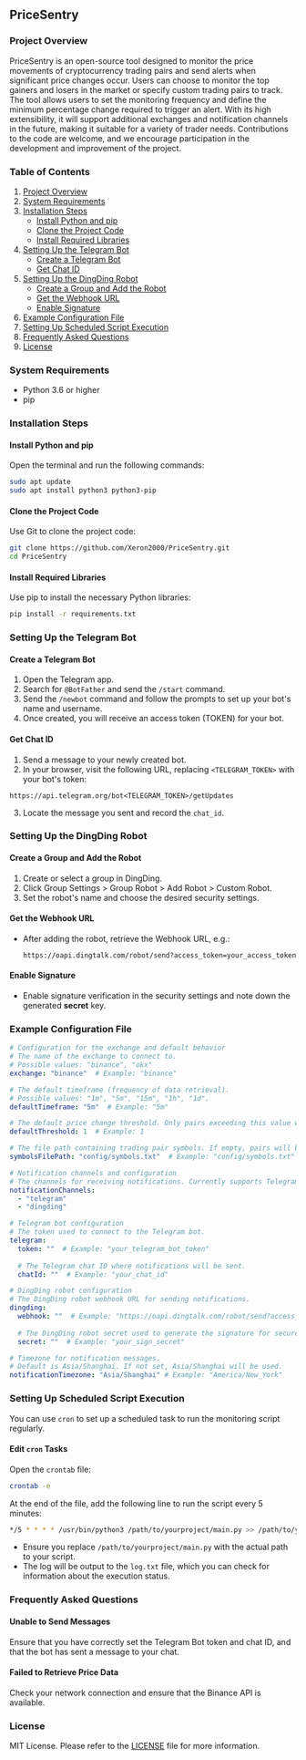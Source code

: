 ## PriceSentry

### Project Overview

PriceSentry is an open-source tool designed to monitor the price movements of cryptocurrency trading pairs and send alerts when significant price changes occur. Users can choose to monitor the top gainers and losers in the market or specify custom trading pairs to track. The tool allows users to set the monitoring frequency and define the minimum percentage change required to trigger an alert. With its high extensibility, it will support additional exchanges and notification channels in the future, making it suitable for a variety of trader needs. Contributions to the code are welcome, and we encourage participation in the development and improvement of the project.

### Table of Contents

1. [Project Overview](#project-overview)
2. [System Requirements](#system-requirements)
3. [Installation Steps](#installation-steps)
   - [Install Python and pip](#install-python-and-pip)
   - [Clone the Project Code](#clone-the-project-code)
   - [Install Required Libraries](#install-required-libraries)
4. [Setting Up the Telegram Bot](#setting-up-the-telegram-bot)
   - [Create a Telegram Bot](#create-a-telegram-bot)
   - [Get Chat ID](#get-chat-id)
5. [Setting Up the DingDing Robot](#setting-up-the-dingding-robot)
   - [Create a Group and Add the Robot](#create-a-group-and-add-the-robot)
   - [Get the Webhook URL](#get-the-webhook-url)
   - [Enable Signature](#enable-signature)
6. [Example Configuration File](#example-configuration-file)
7. [Setting Up Scheduled Script Execution](#setting-up-scheduled-script-execution)
8. [Frequently Asked Questions](#frequently-asked-questions)
9. [License](#license)

### System Requirements

- Python 3.6 or higher
- pip

### Installation Steps

#### Install Python and pip

Open the terminal and run the following commands:

```bash
sudo apt update
sudo apt install python3 python3-pip
```

#### Clone the Project Code

Use Git to clone the project code:

```bash
git clone https://github.com/Xeron2000/PriceSentry.git
cd PriceSentry
```

#### Install Required Libraries

Use pip to install the necessary Python libraries:

```bash
pip install -r requirements.txt
```

### Setting Up the Telegram Bot

#### Create a Telegram Bot

1. Open the Telegram app.
2. Search for `@BotFather` and send the `/start` command.
3. Send the `/newbot` command and follow the prompts to set up your bot's name and username.
4. Once created, you will receive an access token (TOKEN) for your bot.

#### Get Chat ID

1. Send a message to your newly created bot.
2. In your browser, visit the following URL, replacing `<TELEGRAM_TOKEN>` with your bot's token:

```
https://api.telegram.org/bot<TELEGRAM_TOKEN>/getUpdates
```

3. Locate the message you sent and record the `chat_id`.

### Setting Up the DingDing Robot

#### Create a Group and Add the Robot

1. Create or select a group in DingDing.
2. Click Group Settings > Group Robot > Add Robot > Custom Robot.
3. Set the robot's name and choose the desired security settings.

#### Get the Webhook URL

- After adding the robot, retrieve the Webhook URL, e.g.:
  ```
  https://oapi.dingtalk.com/robot/send?access_token=your_access_token
  ```

#### Enable Signature

- Enable signature verification in the security settings and note down the generated **secret** key.

### Example Configuration File

```yaml
# Configuration for the exchange and default behavior
# The name of the exchange to connect to.
# Possible values: "binance", "okx"
exchange: "binance"  # Example: "binance"

# The default timeframe (frequency of data retrieval).
# Possible values: "1m", "5m", "15m", "1h", "1d".
defaultTimeframe: "5m"  # Example: "5m"

# The default price change threshold. Only pairs exceeding this value will be notified.
defaultThreshold: 1  # Example: 1

# The file path containing trading pair symbols. If empty, pairs will be auto-retrieved.
symbolsFilePath: "config/symbols.txt"  # Example: "config/symbols.txt"

# Notification channels and configuration
# The channels for receiving notifications. Currently supports Telegram and DingDing.
notificationChannels: 
  - "telegram"
  - "dingding"

# Telegram bot configuration
# The token used to connect to the Telegram bot.
telegram:
  token: ""  # Example: "your_telegram_bot_token"
  
  # The Telegram chat ID where notifications will be sent.
  chatId: ""  # Example: "your_chat_id"

# DingDing robot configuration
# The DingDing robot webhook URL for sending notifications.
dingding:
  webhook: ""  # Example: "https://oapi.dingtalk.com/robot/send?access_token=your_access_token"
  
  # The DingDing robot secret used to generate the signature for secure notifications.
  secret: ""  # Example: "your_sign_secret"

# Timezone for notification messages.
# Default is Asia/Shanghai. If not set, Asia/Shanghai will be used.
notificationTimezone: "Asia/Shanghai" # Example: "America/New_York"
```

### Setting Up Scheduled Script Execution

You can use `cron` to set up a scheduled task to run the monitoring script regularly.

#### Edit `cron` Tasks

Open the `crontab` file:

```bash
crontab -e
```

At the end of the file, add the following line to run the script every 5 minutes:

```bash
*/5 * * * * /usr/bin/python3 /path/to/yourproject/main.py >> /path/to/yourproject/log.txt 2>&1
```

- Ensure you replace `/path/to/yourproject/main.py` with the actual path to your script.
- The log will be output to the `log.txt` file, which you can check for information about the execution status.

### Frequently Asked Questions

#### Unable to Send Messages

Ensure that you have correctly set the Telegram Bot token and chat ID, and that the bot has sent a message to your chat.

#### Failed to Retrieve Price Data

Check your network connection and ensure that the Binance API is available.

### License

MIT License. Please refer to the [LICENSE](LICENSE) file for more information.